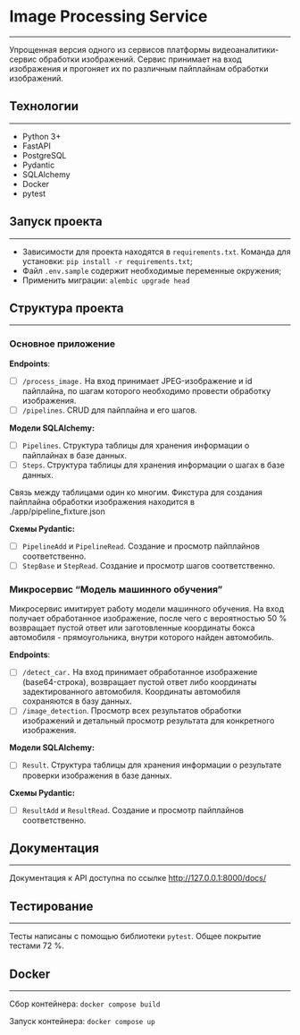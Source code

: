 # Image Processing Service

---

Упрощенная версия одного из сервисов платформы видеоаналитики- сервис обработки изображений. Сервис принимает на вход изображения и прогоняет их по различным пайплайнам обработки изображений.

## Технологии

---

- Python 3+
- FastAPI
- PostgreSQL
- Pydantic
- SQLAlchemy
- Docker
- pytest

## Запуск проекта

---

- Зависимости для проекта находятся в `requirements.txt`. Команда для установки: `pip install -r requirements.txt`;
- Файл `.env.sample` содержит необходимые переменные окружения;
- Применить миграции: `alembic upgrade head`

## Структура проекта

---

### Основное приложение

**Endpoints**:

- [ ]  `/process_image.` На вход принимает JPEG-изображение и id пайплайна, по шагам которого необходимо провести обработку изображения.
- [ ]  `/pipelines`.  CRUD для пайплайна и его шагов.

**Модели SQLAlchemy:**

- [ ]  `Pipelines`. Структура таблицы для хранения информации о пайплайнах в базе данных.
- [ ]  `Steps`. Структура таблицы для хранения информации о шагах в базе данных.

Связь между таблицами один ко многим. Фикстура для создания пайплайна обработки изображения находится в ./app/pipeline_fixture.json

**Схемы Pydantic:**

- [ ]  `PipelineAdd` и `PipelineRead`. Создание и просмотр пайплайнов соответственно.
- [ ]  `StepBase` и `StepRead`. Создание и просмотр шагов соответственно.

### Микросервис “Модель машинного обучения”

Микросервис имитирует работу модели машинного обучения. На вход получает обработанное изображение, после чего с вероятностью 50 % возвращает пустой ответ или заготовленные координаты бокса автомобиля - прямоугольника, внутри которого найден автомобиль.

**Endpoints**:

- [ ]  `/detect_car.` На вход принимает обработанное изображение (base64-строка), возвращает пустой ответ либо координаты задектированного автомобиля. Координаты автомобиля сохраняются в базу данных.
- [ ]  `/image_detection`.  Просмотр всех результатов обработки изображений и детальный просмотр результата для конкретного  изображения.

**Модели SQLAlchemy:**

- [ ]  `Result`. Структура таблицы для хранения информации о результате проверки изображения  в базе данных.

**Схемы Pydantic:**

- [ ]  `ResultAdd` и `ResultRead`. Создание и просмотр пайплайнов соответственно.

## Документация

---

Документация к API доступна по ссылке http://127.0.0.1:8000/docs/

## Тестирование

---

Тесты написаны с помощью библиотеки `pytest`. Общее покрытие тестами 72 %.

## Docker

---

Сбор контейнера: `docker compose build`

Запуск контейнера: `docker compose up`